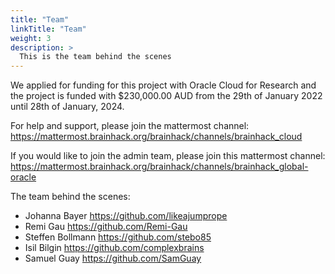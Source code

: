 ```yaml
---
title: "Team"
linkTitle: "Team"
weight: 3
description: >
  This is the team behind the scenes
---
```


We applied for funding for this project with Oracle Cloud for Research and the
project is funded with $230,000.00 AUD from the 29th of January 2022 until 28th of
January, 2024.

For help and support, please join the mattermost channel: https://mattermost.brainhack.org/brainhack/channels/brainhack_cloud

If you would like to join the admin team, please join this mattermost channel: https://mattermost.brainhack.org/brainhack/channels/brainhack_global-oracle

The team behind the scenes:
- Johanna Bayer https://github.com/likeajumprope
- Remi Gau https://github.com/Remi-Gau
- Steffen Bollmann https://github.com/stebo85
- Isil Bilgin https://github.com/complexbrains
- Samuel Guay https://github.com/SamGuay
